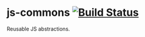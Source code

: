 js-commons [![Build Status](https://travis-ci.org/almilo/js-commons.svg?branch=master)](https://travis-ci.org/almilo/js-commons)
==========

Reusable JS abstractions.
